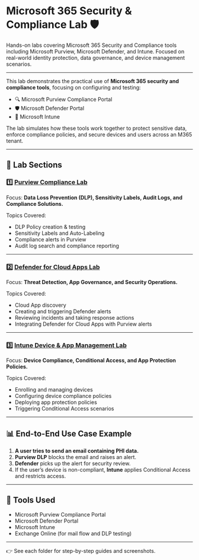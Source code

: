 # Microsoft 365 Security & Compliance Lab 🛡️
Hands-on labs covering Microsoft 365 Security and Compliance tools including Microsoft Purview, Microsoft Defender, and Intune. Focused on real-world identity protection, data governance, and device management scenarios.

---

This lab demonstrates the practical use of **Microsoft 365 security and compliance tools**, focusing on configuring and testing:

- 🔍 Microsoft Purview Compliance Portal
- 🛡️ Microsoft Defender Portal
- 📱 Microsoft Intune

The lab simulates how these tools work together to protect sensitive data, enforce compliance policies, and secure devices and users across an M365 tenant.

---

## 🔧 Lab Sections

### 1️⃣ [Purview Compliance Lab](./Purview/README.md)
Focus: **Data Loss Prevention (DLP), Sensitivity Labels, Audit Logs, and Compliance Solutions.**

Topics Covered:
- DLP Policy creation & testing
- Sensitivity Labels and Auto-Labeling
- Compliance alerts in Purview
- Audit log search and compliance reporting

---

### 2️⃣ [Defender for Cloud Apps Lab](./defender/README.md)
Focus: **Threat Detection, App Governance, and Security Operations.**

Topics Covered:
- Cloud App discovery
- Creating and triggering Defender alerts
- Reviewing incidents and taking response actions
- Integrating Defender for Cloud Apps with Purview alerts

---

### 3️⃣ [Intune Device & App Management Lab](./intune/README.md)
Focus: **Device Compliance, Conditional Access, and App Protection Policies.**

Topics Covered:
- Enrolling and managing devices
- Configuring device compliance policies
- Deploying app protection policies
- Triggering Conditional Access scenarios

---

## 📊 End-to-End Use Case Example

1. **A user tries to send an email containing PHI data.**
2. **Purview DLP** blocks the email and raises an alert.
3. **Defender** picks up the alert for security review.
4. If the user’s device is non-compliant, **Intune** applies Conditional Access and restricts access.

---

## 🚨 Tools Used
- Microsoft Purview Compliance Portal
- Microsoft Defender Portal
- Microsoft Intune
- Exchange Online (for mail flow and DLP testing)

---

👉 See each folder for step-by-step guides and screenshots.

